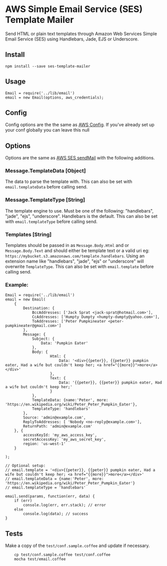# AWS Simple Email Service (SES) Template Mailer

Send HTML or plain text templates through Amazon Web Services Simple Email Service (SES) using Handlebars, Jade, EJS or Underscore.

## Install

	npm install --save ses-template-mailer

## Usage

	Email = require('../lib/email')
	email = new Email(options, aws_credentials);


## Config

Config options are the the same as [AWS Config](http://docs.aws.amazon.com/AWSJavaScriptSDK/guide/node-configuring.html). If you've already set up your conf globally you can leave this null


## Options

Options are the same as [AWS SES sendMail](http://docs.aws.amazon.com/AWSJavaScriptSDK/latest/AWS/SES.html#sendEmail-property) with the following additions.

### Message.TemplateData [Object]

The data to parse the template with. This can also be set with `email.templateData` before calling send.

### Message.TemplateType [String]

The template engine to use. Must be one of the following: "handlebars", "jade", "ejs", "underscore". Handlebars is the default. This can also be set with `email.templateType` before calling send.

### Templates [String]

Templates should be passed in as `Message.Body.Html` and or `Message.Body.Text` and should either be template text or a valid uri eg: `https://mybucket.s3.amazonaws.com/template.handlebars`. Using an extension name like "handlebars", "jade", "ejs" or "underscore" will overwrite `TemplateType`. This can also be set with `email.template` before calling send.


### Example:

	Email = require('../lib/email')
	email = new Email(
		{
			Destination: {
				BccAddresses: ['Jack Sprat <jack-sprat@hotmail.com>'],
				CcAddresses: ['Humpty Dumpty <humpty-dumpty@yahoo.com>'],
				ToAddresses: ['Peter Pumpkineater <peter-pumpkineater@gmail.com>']
			},
			Message: {
				Subject: {
					Data: 'Pumpkin Eater'
				},
				Body: {
						Html: {
							Data: '<div>{{peter}}, {{peter}} pumpkin eater, Had a wife but couldn't keep her; <a href="{{more}}">more</a></div>'
						},
						Text: {
							Data: '{{peter}}, {{peter}} pumpkin eater, Had a wife but couldn't keep her;'
						}
				},
				TemplateData: {name:'Peter', more: 'https://en.wikipedia.org/wiki/Peter_Peter_Pumpkin_Eater'},
				TemplateType: 'handlebars'
			},
			Source: 'admin@example.com',
			ReplyToAddresses: [ 'Nobody <no-reply@example.com>'],
			ReturnPath: 'admin@example.com'
		}, {
			accessKeyId: 'my_aws_access_key',
			secretAccessKey: 'my_aws_secret_key',
			region: 'us-west-1'
		}

	);

	// Optional setup:
	// email.template = '<div>{{peter}}, {{peter}} pumpkin eater, Had a wife but couldn't keep her; <a href="{{more}}">more</a></div>'
	// email.templateData = {name:'Peter', more: 'https://en.wikipedia.org/wiki/Peter_Peter_Pumpkin_Eater'}
	// email.templateType = 'handlebars'

	email.send(params, function(err, data) {
		if (err)
			console.log(err, err.stack); // error
		else
			console.log(data); // success
	}

## Tests

Make a copy of the `test/conf.sample.coffee` and update if necessary.

		cp test/conf.sample.coffee test/conf.coffee
		mocha test/email.coffee
